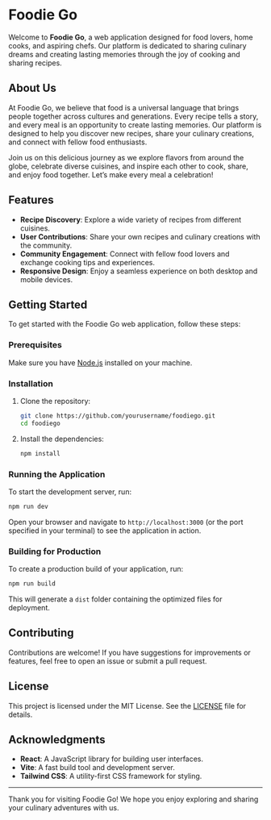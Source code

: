 # Foodie Go

Welcome to **Foodie Go**, a web application designed for food lovers, home cooks, and aspiring chefs. Our platform is dedicated to sharing culinary dreams and creating lasting memories through the joy of cooking and sharing recipes.

## About Us

At Foodie Go, we believe that food is a universal language that brings people together across cultures and generations. Every recipe tells a story, and every meal is an opportunity to create lasting memories. Our platform is designed to help you discover new recipes, share your culinary creations, and connect with fellow food enthusiasts.

Join us on this delicious journey as we explore flavors from around the globe, celebrate diverse cuisines, and inspire each other to cook, share, and enjoy food together. Let’s make every meal a celebration!

## Features

- **Recipe Discovery**: Explore a wide variety of recipes from different cuisines.
- **User Contributions**: Share your own recipes and culinary creations with the community.
- **Community Engagement**: Connect with fellow food lovers and exchange cooking tips and experiences.
- **Responsive Design**: Enjoy a seamless experience on both desktop and mobile devices.

## Getting Started

To get started with the Foodie Go web application, follow these steps:

### Prerequisites

Make sure you have [Node.js](https://nodejs.org/) installed on your machine.

### Installation

1. Clone the repository:
   ```bash
   git clone https://github.com/yourusername/foodiego.git
   cd foodiego
   ```

2. Install the dependencies:
   ```bash
   npm install
   ```

### Running the Application

To start the development server, run:
```bash
npm run dev
```

Open your browser and navigate to `http://localhost:3000` (or the port specified in your terminal) to see the application in action.

### Building for Production

To create a production build of your application, run:
```bash
npm run build
```

This will generate a `dist` folder containing the optimized files for deployment.

## Contributing

Contributions are welcome! If you have suggestions for improvements or features, feel free to open an issue or submit a pull request.

## License

This project is licensed under the MIT License. See the [LICENSE](LICENSE) file for details.

## Acknowledgments

- **React**: A JavaScript library for building user interfaces.
- **Vite**: A fast build tool and development server.
- **Tailwind CSS**: A utility-first CSS framework for styling.

---

Thank you for visiting Foodie Go! We hope you enjoy exploring and sharing your culinary adventures with us.
